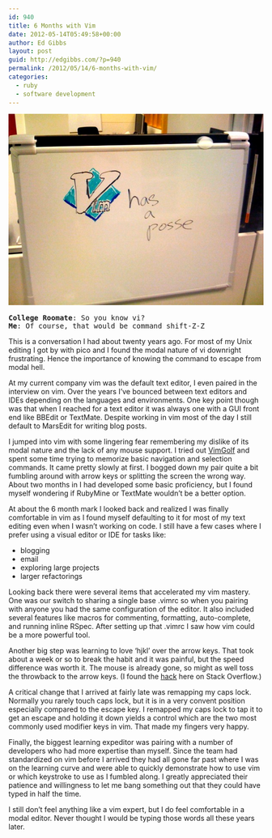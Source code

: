 ```yaml
---
id: 940
title: 6 Months with Vim
date: 2012-05-14T05:49:58+00:00
author: Ed Gibbs
layout: post
guid: http://edgibbs.com/?p=940
permalink: /2012/05/14/6-months-with-vim/
categories:
  - ruby
  - software development
---
```

<div align="center">
  <img src="/images/vim_posse.jpg" /><br /> <!-- http://www.flickr.com/photos/termie/2922917167/ -->
</div>

<pre><b>College Roomate</b>: So you know vi?
<b>Me</b>: Of course, that would be command shift-Z-Z
</pre>

This is a conversation I had about twenty years ago. For most of my Unix editing I got by with pico and I found the modal nature of vi downright frustrating. Hence the importance of knowing the command to escape from modal hell.

At my current company vim was the default text editor, I even paired in the interview on vim. Over the years I&#8217;ve bounced between text editors and IDEs depending on the languages and environments. One key point though was that when I reached for a text editor it was always one with a GUI front end like BBEdit or TextMate. Despite working in vim most of the day I still default to MarsEdit for writing blog posts.

I jumped into vim with some lingering fear remembering my dislike of its modal nature and the lack of any mouse support. I tried out [VimGolf](http://vimgolf.com/) and spent some time trying to memorize basic navigation and selection commands. It came pretty slowly at first. I bogged down my pair quite a bit fumbling around with arrow keys or splitting the screen the wrong way. About two months in I had developed some basic proficiency, but I found myself wondering if RubyMine or TextMate wouldn&#8217;t be a better option.

At about the 6 month mark I looked back and realized I was finally comfortable in vim as I found myself defaulting to it for most of my text editing even when I wasn&#8217;t working on code. I still have a few cases where I prefer using a visual editor or IDE for tasks like:

  * blogging
  * email
  * exploring large projects
  * larger refactorings

Looking back there were several items that accelerated my vim mastery. One was our switch to sharing a single base .vimrc so when you pairing with anyone you had the same configuration of the editor. It also included several features like macros for commenting, formatting, auto-complete, and running inline RSpec. After setting up that .vimrc I saw how vim could be a more powerful tool. 

Another big step was learning to love &#8216;hjkl&#8217; over the arrow keys. That took about a week or so to break the habit and it was painful, but the speed difference was worth it. The mouse is already gone, so might as well toss the throwback to the arrow keys. (I found the [hack](http://stackoverflow.com/questions/127591/using-caps-lock-as-esc-in-mac-os-x) here on Stack Overflow.)

A critical change that I arrived at fairly late was remapping my caps lock. Normally you rarely touch caps lock, but it is in a very convent position especially compared to the escape key. I remapped my caps lock to tap it to get an escape and holding it down yields a control which are the two most commonly used modifier keys in vim. That made my fingers very happy.

Finally, the biggest learning expeditor was pairing with a number of developers who had more expertise than myself. Since the team had standardized on vim before I arrived they had all gone far past where I was on the learning curve and were able to quickly demonstrate how to use vim or which keystroke to use as I fumbled along. I greatly appreciated their patience and willingness to let me bang something out that they could have typed in half the time.

I still don&#8217;t feel anything like a vim expert, but I do feel comfortable in a modal editor. Never thought I would be typing those words all these years later.